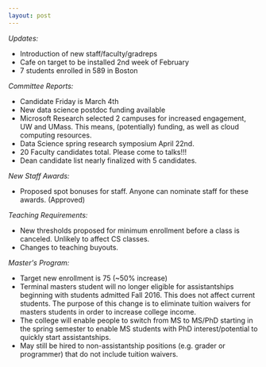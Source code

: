 ```yaml
---
layout: post
---
```


*Updates:*

- Introduction of new staff/faculty/gradreps
- Cafe on target to be installed 2nd week of February
- 7 students enrolled in 589 in Boston

*Committee Reports:*

- Candidate Friday is March 4th
- New data science postdoc funding available
- Microsoft Research selected 2 campuses for increased engagement, UW and UMass. This means, (potentially) funding, as well as cloud computing resources.
- Data Science spring research symposium April 22nd.
- 20 Faculty candidates total. Please come to talks!!!
- Dean candidate list nearly finalized with 5 candidates.

*New Staff Awards:*

- Proposed spot bonuses for staff. Anyone can nominate staff for these awards. (Approved)

*Teaching Requirements:*

- New thresholds proposed for minimum enrollment before a class is canceled. Unlikely to affect CS classes.
- Changes to teaching buyouts.

*Master's Program:*

- Target new enrollment is 75 (~50% increase)
- Terminal masters student will no longer eligible for assistantships beginning with students admitted Fall 2016. This does not affect current students. The purpose of this change is to eliminate tuition waivers for masters students in order to increase college income.
- The college will enable people to switch from MS to MS/PhD starting in the spring semester to enable MS students with PhD interest/potential to quickly start assistantships.
- May still be hired to non-assistantship positions (e.g. grader or programmer) that do not include tuition waivers.

